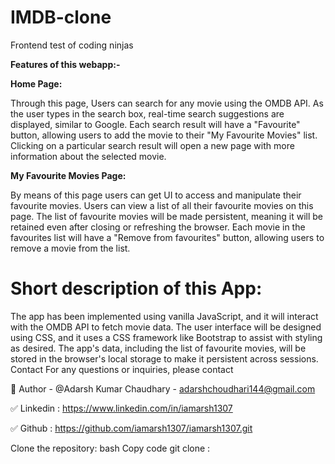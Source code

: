 # IMDB-clone
Frontend test of coding ninjas

**Features of this webapp:-**

**Home Page:**

Through this page, Users can search for any movie using the OMDB API. As the user types in the search box, real-time search suggestions are displayed, similar to Google. Each search result will have a "Favourite" button, allowing users to add the movie to their "My Favourite Movies" list. Clicking on a particular search result will open a new page with more information about the selected movie.

**My Favourite Movies Page:** 

By means of this page users can get UI to access and manipulate their favourite movies. Users can view a list of all their favourite movies on this page. The list of favourite movies will be made persistent, meaning it will be retained even after closing or refreshing the browser. Each movie in the favourites list will have a "Remove from favourites" button, allowing users to remove a movie from the list.

# Short description of this App:

The app has been implemented using vanilla JavaScript, and it will interact with the OMDB API to fetch movie data. The user interface will be designed using CSS, and it uses a CSS framework like Bootstrap to assist with styling as desired. The app's data, including the list of favourite movies, will be stored in the browser's local storage to make it persistent across sessions.
Contact For any questions or inquiries, please contact

🔗 Author - @Adarsh Kumar Chaudhary - adarshchoudhari144@gmail.com

✅ Linkedin : https://www.linkedin.com/in/iamarsh1307

✅ Github : https://github.com/iamarsh1307/iamarsh1307.git

Clone the repository: bash Copy code git clone : 

